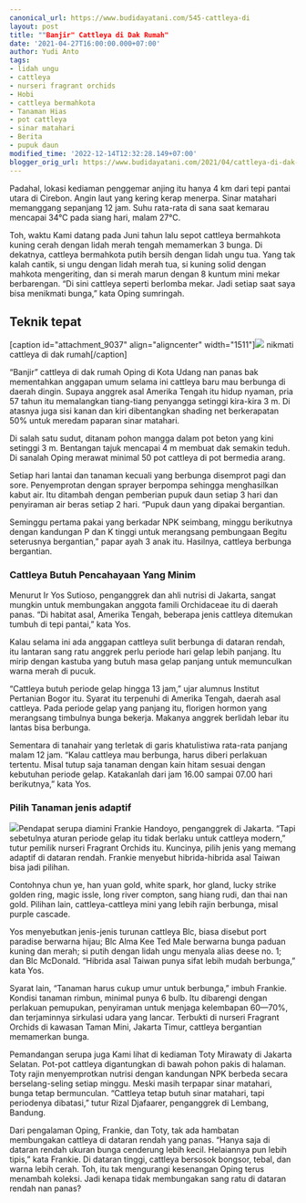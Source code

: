 ```yaml
---
canonical_url: https://www.budidayatani.com/545-cattleya-di
layout: post
title: ""Banjir" Cattleya di Dak Rumah"
date: '2021-04-27T16:00:00.000+07:00'
author: Yudi Anto
tags:
- lidah ungu
- cattleya
- nurseri fragrant orchids
- Hobi
- cattleya bermahkota
- Tanaman Hias
- pot cattleya
- sinar matahari
- Berita
- pupuk daun
modified_time: '2022-12-14T12:32:28.149+07:00'
blogger_orig_url: https://www.budidayatani.com/2021/04/cattleya-di-dak-rumah.html
---
```


Padahal, lokasi kediaman penggemar anjing itu hanya 4 km dari tepi pantai utara di Cirebon. Angin laut yang kering kerap menerpa. Sinar matahari memanggang sepanjang 12 jam. Suhu rata-rata di sana saat kemarau mencapai 34°C pada siang hari, malam 27°C.  
  
Toh, waktu Kami datang pada Juni tahun lalu sepot cattleya bermahkota kuning cerah dengan lidah merah tengah memamerkan 3 bunga. Di dekatnya, cattleya bermahkota putih bersih dengan lidah ungu tua. Yang tak kalah cantik, si ungu dengan lidah merah tua, si kuning solid dengan mahkota mengeriting, dan si merah marun dengan 8 kuntum mini mekar berbarengan. “Di sini cattleya seperti berlomba mekar. Jadi setiap saat saya bisa menikmati bunga,” kata Oping sumringah.  
## Teknik tepat

  
[caption id="attachment\_9037" align="aligncenter" width="1511"]![](https://www.budidayatani.com/wp-content/uploads/2021/04/Cattleya1-1.jpg) nikmati cattleya di dak rumah[/caption]  
  
“Banjir” cattleya di dak rumah Oping di Kota Udang nan panas bak mementahkan anggapan umum selama ini cattleya baru mau berbunga di daerah dingin. Supaya anggrek asal Amerika Tengah itu hidup nyaman, pria 57 tahun itu memalangkan tiang-tiang penyangga setinggi kira-kira 3 m. Di atasnya juga sisi kanan dan kiri dibentangkan shading net berkerapatan 50% untuk meredam paparan sinar matahari.  
  
Di salah satu sudut, ditanam pohon mangga dalam pot beton yang kini setinggi 3 m. Bentangan tajuk mencapai 4 m membuat dak semakin teduh. Di sanalah Oping merawat minimal 50 pot cattleya di pot bermedia arang.  
  
Setiap hari lantai dan tanaman kecuali yang berbunga disemprot pagi dan sore. Penyemprotan dengan sprayer berpompa sehingga menghasilkan kabut air. Itu ditambah dengan pemberian pupuk daun setiap 3 hari dan penyiraman air beras setiap 2 hari. “Pupuk daun yang dipakai bergantian.  
  
Seminggu pertama pakai yang berkadar NPK seimbang, minggu berikutnya dengan kandungan P dan K tinggi untuk merangsang pembungaan Begitu seterusnya bergantian,” papar ayah 3 anak itu. Hasilnya, cattleya berbunga bergantian.  
### Cattleya Butuh Pencahayaan Yang Minim

  
Menurut Ir Yos Sutioso, penganggrek dan ahli nutrisi di Jakarta, sangat mungkin untuk membungakan anggota famili Orchidaceae itu di daerah panas. “Di habitat asal, Amerika Tengah, beberapa jenis cattleya ditemukan tumbuh di tepi pantai,” kata Yos.  
  
Kalau selama ini ada anggapan cattleya sulit berbunga di dataran rendah, itu lantaran sang ratu anggrek perlu periode hari gelap lebih panjang. Itu mirip dengan kastuba yang butuh masa gelap panjang untuk memunculkan warna merah di pucuk.  
  
“Cattleya butuh periode gelap hingga 13 jam,” ujar alumnus Institut Pertanian Bogor itu. Syarat itu terpenuhi di Amerika Tengah, daerah asal cattleya. Pada periode gelap yang panjang itu, florigen hormon yang merangsang timbulnya bunga bekerja. Makanya anggrek berlidah lebar itu lantas bisa berbunga.  
  
Sementara di tanahair yang terletak di garis khatulistiwa rata-rata panjang malam 12 jam. “Kalau cattleya mau berbunga, harus diberi perlakuan tertentu. Misal tutup saja tanaman dengan kain hitam sesuai dengan kebutuhan periode gelap. Katakanlah dari jam 16.00 sampai 07.00 hari berikutnya,” kata Yos.  
### Pilih Tanaman jenis adaptif

  
![](https://www.budidayatani.com/wp-content/uploads/2021/04/Cattleya2-1.jpg)Pendapat serupa diamini Frankie Handoyo, penganggrek di Jakarta. “Tapi sebetulnya aturan periode gelap itu tidak berlaku untuk cattleya modern,” tutur pemilik nurseri Fragrant Orchids itu. Kuncinya, pilih jenis yang memang adaptif di dataran rendah. Frankie menyebut hibrida-hibrida asal Taiwan bisa jadi pilihan.  
  
Contohnya chun ye, han yuan gold, white spark, hor gland, lucky strike golden ring, magic issle, long river compton, sang hiang rudi, dan thai nan gold. Pilihan lain, cattleya-cattleya mini yang lebih rajin berbunga, misal purple cascade.  
  
Yos menyebutkan jenis-jenis turunan cattleya Blc, biasa disebut port paradise berwarna hijau; Blc Alma Kee Ted Male berwarna bunga paduan kuning dan merah; si putih dengan lidah ungu menyala alias deese no. 1; dan Blc McDonald. “Hibrida asal Taiwan punya sifat lebih mudah berbunga,” kata Yos.  
  
Syarat lain, “Tanaman harus cukup umur untuk berbunga,” imbuh Frankie. Kondisi tanaman rimbun, minimal punya 6 bulb. Itu dibarengi dengan perlakuan pemupukan, penyiraman untuk menjaga kelembapan 60—70%, dan terjaminnya sirkulasi udara yang lancar. Terbukti di nurseri Fragrant Orchids di kawasan Taman Mini, Jakarta Timur, cattleya bergantian memamerkan bunga.  
  
Pemandangan serupa juga Kami lihat di kediaman Toty Mirawaty di Jakarta Selatan. Pot-pot cattleya digantungkan di bawah pohon pakis di halaman. Toty rajin menyemprotkan nutrisi dengan kandungan NPK berbeda secara berselang-seling setiap minggu. Meski masih terpapar sinar matahari, bunga tetap bermunculan. “Cattleya tetap butuh sinar matahari, tapi periodenya dibatasi,” tutur Rizal Djafaarer, penganggrek di Lembang, Bandung.  
  
Dari pengalaman Oping, Frankie, dan Toty, tak ada hambatan membungakan cattleya di dataran rendah yang panas. “Hanya saja di dataran rendah ukuran bunga cenderung lebih kecil. Helaiannya pun lebih tipis,” kata Frankie. Di dataran tinggi, cattleya bersosok bongsor, tebal, dan warna lebih cerah. Toh, itu tak mengurangi kesenangan Oping terus menambah koleksi. Jadi kenapa tidak membungakan sang ratu di dataran rendah nan panas?